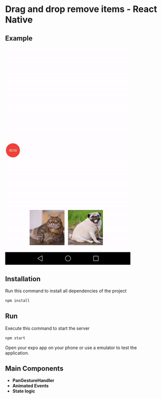 # Drag and drop remove items - React Native

## Example

<img src="resources/demo.gif" height="50%" width="80%"/>

## Installation

Run this command to install all dependencies of the project

```bash
npm install
```

## Run

Execute this command to start the server

```bash
npm start
```

Open your expo app on your phone or use a emulator to test the application.


## Main Components

* **PanGestureHandler**
* **Animated Events**
* **State logic**
